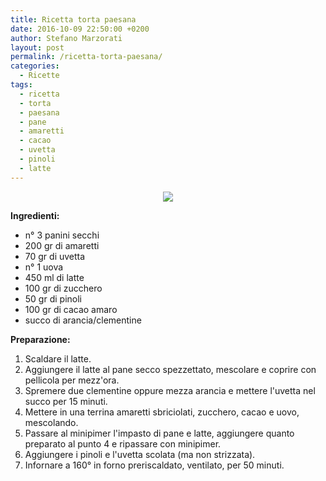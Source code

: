 ```yaml
---
title: Ricetta torta paesana
date: 2016-10-09 22:50:00 +0200
author: Stefano Marzorati
layout: post
permalink: /ricetta-torta-paesana/
categories:
  - Ricette
tags:
  - ricetta
  - torta
  - paesana
  - pane
  - amaretti
  - cacao
  - uvetta
  - pinoli
  - latte
---
```

<p align="center">
  <img src="https://c7.staticflickr.com/9/8136/30129305982_c98022959a_o.jpg">
</p>   

**Ingredienti:**   

  - n° 3 panini secchi
  - 200 gr di amaretti
  - 70 gr di uvetta
  - n° 1 uova
  - 450 ml di latte
  - 100 gr di zucchero
  - 50 gr di pinoli
  - 100 gr di cacao amaro
  - succo di arancia/clementine
  
**Preparazione:**   
  
1. Scaldare il latte.   
2. Aggiungere il latte al pane secco spezzettato, mescolare e coprire con pellicola per mezz'ora.   
3. Spremere due clementine oppure mezza arancia e mettere l'uvetta nel succo per 15 minuti.    
4. Mettere in una terrina amaretti sbriciolati, zucchero, cacao e uovo, mescolando.   
5. Passare al minipimer l'impasto di pane e latte, aggiungere quanto preparato al punto 4 e ripassare con minipimer.   
6. Aggiungere i pinoli e l'uvetta scolata (ma non strizzata).   
7. Infornare a 160° in forno preriscaldato, ventilato, per 50 minuti.   
   
